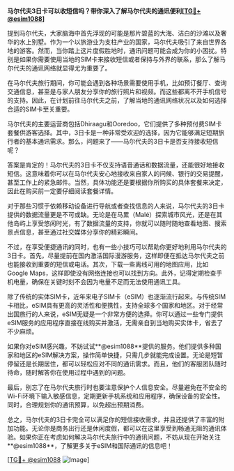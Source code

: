 **马尔代夫3日卡可以收短信吗？带你深入了解马尔代夫的通讯便利[[TG💪+ @esim1088](https://t.me/s/esim1088)]**

提到马尔代夫，大家脑海中首先浮现的可能是那片碧蓝的大海、洁白的沙滩以及奢华的水上别墅。作为一个以旅游业为支柱产业的国家，马尔代夫吸引了来自世界各地的游客。然而，当你踏上这片度假胜地时，通讯问题可能会成为你的小困扰。特别是如果你需要使用当地的SIM卡来接收短信或者保持与外界的联系，那么了解马尔代夫的通讯网络就显得尤为重要了。

在马尔代夫旅行期间，你可能会遇到各种场景需要使用手机，比如预订餐厅、查询交通信息，甚至是与家人朋友分享你的旅行照片和视频。而这些都离不开手机信号的支持。因此，在计划前往马尔代夫之前，了解当地的通讯网络状况以及如何选择合适的SIM卡至关重要。

马尔代夫的主要运营商包括Dhiraagu和Ooredoo，它们提供了多种预付费SIM卡套餐供游客选择。其中，3日卡是一种非常受欢迎的选择，因为它能够满足短期旅行者的基本通讯需求。那么，问题来了——马尔代夫的3日卡是否支持接收短信呢？

答案是肯定的！马尔代夫的3日卡不仅支持语音通话和数据流量，还能很好地接收短信。这意味着你可以在马尔代夫安心地接收来自家人的问候、银行的交易提醒，甚至工作上的紧急邮件。当然，具体功能还是要根据你所购买的具体套餐来决定，因此在购买前一定要仔细阅读套餐详情。

对于那些习惯于依赖移动设备进行导航或者查找信息的人来说，马尔代夫的3日卡提供的数据流量更是不可或缺。无论是在马累（Malé）探索城市风光，还是在其他岛屿上享受悠闲时光，有了数据流量的支持，你就可以随时随地查看地图、搜索景点信息，甚至通过社交媒体分享你的精彩瞬间。

不过，在享受便捷通讯的同时，也有一些小技巧可以帮助你更好地利用马尔代夫的3日卡。首先，尽量提前在国内激活国际漫游服务，这样即便在抵达马尔代夫之前也能接收到重要的短信或电话。其次，下载一些离线可用的地图应用，比如Google Maps，这样即使没有网络连接也可以找到方向。此外，记得定期检查手机电量，确保在关键时刻不会因为电量不足而无法使用通讯工具。

除了传统的实体SIM卡，近年来电子SIM卡（eSIM）也逐渐流行起来。与传统SIM卡相比，eSIM具有更高的灵活性和便携性，支持全球多个国家和地区。对于经常出国旅行的人来说，eSIM无疑是一个非常方便的选择。你可以通过一些专门提供eSIM服务的应用程序直接在线购买并激活，无需亲自到当地购买实体卡，省去了不少麻烦。

如果你对eSIM感兴趣，不妨试试**@esim1088**提供的服务。他们提供多种国家和地区的eSIM解决方案，操作简单快捷，只需几步就能完成设置。无论是短暂停留还是长期居住，都可以轻松应对不同的通讯需求。而且，他们的客服团队随时待命，随时解答你在使用过程中遇到的问题。

最后，别忘了在马尔代夫旅行时也要注意保护个人信息安全。尽量避免在不安全的Wi-Fi环境下输入敏感信息，定期更新手机系统和应用程序，确保设备的安全性。同时，合理规划你的通讯预算，以免超出预期消费。

总之，马尔代夫的3日卡完全可以满足你的短信接收需求，并且还提供了丰富的附加功能。无论你是商务出行还是休闲度假，都可以在这里享受到畅通无阻的通讯体验。如果你正在考虑如何解决马尔代夫旅行中的通讯问题，不妨从现在开始关注**@esim1088**，了解更多关于eSIM和国际通讯的信息吧！

[[TG💪+ @esim1088](https://t.me/s/esim1088) ![Image](https://i.postimg.cc/4NQfJmqS/Snipaste-2025-05-13-00-14-12.png)]